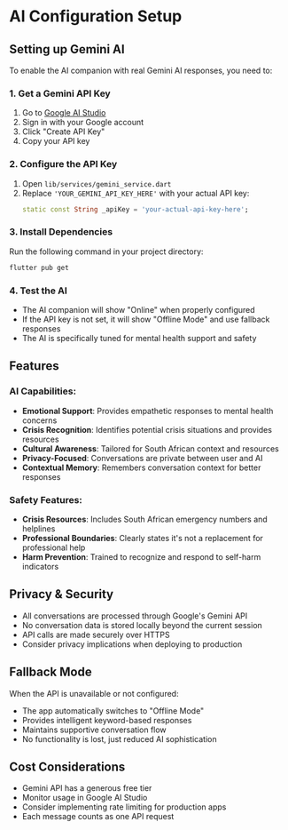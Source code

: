 # AI Configuration Setup

## Setting up Gemini AI

To enable the AI companion with real Gemini AI responses, you need to:

### 1. Get a Gemini API Key
1. Go to [Google AI Studio](https://makersuite.google.com/app/apikey)
2. Sign in with your Google account
3. Click "Create API Key"
4. Copy your API key

### 2. Configure the API Key
1. Open `lib/services/gemini_service.dart`
2. Replace `'YOUR_GEMINI_API_KEY_HERE'` with your actual API key:
   ```dart
   static const String _apiKey = 'your-actual-api-key-here';
   ```

### 3. Install Dependencies
Run the following command in your project directory:
```bash
flutter pub get
```

### 4. Test the AI
- The AI companion will show "Online" when properly configured
- If the API key is not set, it will show "Offline Mode" and use fallback responses
- The AI is specifically tuned for mental health support and safety

## Features

### AI Capabilities:
- **Emotional Support**: Provides empathetic responses to mental health concerns
- **Crisis Recognition**: Identifies potential crisis situations and provides resources
- **Cultural Awareness**: Tailored for South African context and resources
- **Privacy-Focused**: Conversations are private between user and AI
- **Contextual Memory**: Remembers conversation context for better responses

### Safety Features:
- **Crisis Resources**: Includes South African emergency numbers and helplines
- **Professional Boundaries**: Clearly states it's not a replacement for professional help
- **Harm Prevention**: Trained to recognize and respond to self-harm indicators

## Privacy & Security

- All conversations are processed through Google's Gemini API
- No conversation data is stored locally beyond the current session
- API calls are made securely over HTTPS
- Consider privacy implications when deploying to production

## Fallback Mode

When the API is unavailable or not configured:
- The app automatically switches to "Offline Mode"
- Provides intelligent keyword-based responses
- Maintains supportive conversation flow
- No functionality is lost, just reduced AI sophistication

## Cost Considerations

- Gemini API has a generous free tier
- Monitor usage in Google AI Studio
- Consider implementing rate limiting for production apps
- Each message counts as one API request
